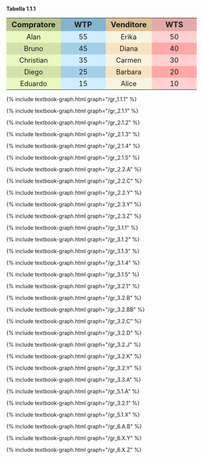 




<a id="tab_1.1.1"><strong>Tabella 1.1.1</strong></a>
<!---light blue = #d0eeff --->
<!---darker blue = #a2d0e9 --->
<!---light red = #ffa8a8 --->
<!---darker red = #ffd0d0 --->
<!---buyer darker color = #d5e1aa --->
<!---buyer light color = #e8f8c0 --->
<!---seller darker color = #f8e3c0 --->
<!---seller light color = #f8f4e1 --->
<style>
  .alf th,
  .alf td { padding: 5px; text-align: center; font-size: 18px;}
  .alf th { padding: 5px;  font-size: 20px; }
  .alf th:nth-child(1){ background-color: #B8C48E; }
  .alf th:nth-child(2){ background-color: #84B5CF; }
  .alf th:nth-child(3){ background-color: #DCC298; }
  .alf th:nth-child(4){ background-color: #e3aaaa; }

  .alf tr:nth-child(2n+1) td:nth-child(1){background: #d5e1aa;} 
  .alf tr:nth-child(2n+2) td:nth-child(1){background: #e8f8c0;} 

  .alf tr:nth-child(2n+1) td:nth-child(3){background: #f8e3c0;} 
  .alf tr:nth-child(2n+2) td:nth-child(3){background: #f8f4e1;} 

  .alf tr:nth-child(2n+1) td:nth-child(2){background: #a2d0e9;} 
  .alf tr:nth-child(2n+2) td:nth-child(2){background: #d0eeff;} 

  .alf tr:nth-child(2n+1) td:nth-child(4){background: #ffa8a8;} 
  .alf tr:nth-child(2n+2) td:nth-child(4){background: #ffd0d0;} 

</style>
  <table class="alf">
    <tr>
      <th style="width:20%"> Compratore </th>
      <th style="width:20%"> WTP </th>
      <th style="width:20%"> Venditore </th>
      <th style="width:20%"> WTS </th>
    </tr>
    <tr> <td>Alan</td> <td>55</td> <td>Erika</td> <td>	50</td> </tr>
    <tr> <td>Bruno</td> <td>45</td> <td>Diana</td> <td>40</td> </tr>
    <tr> <td>Christian</td> <td>35</td> <td>Carmen</td> <td>30</td> </tr>
    <tr> <td>Diego</td> <td>25</td> <td>Barbara</td> <td>20</td> </tr>
    <tr> <td>Eduardo</td> <td>15</td> <td>Alice</td> <td>10</td> </tr>
  </table>



<p></p>


{% include textbook-graph.html graph="/gr_1.1.1" %}

{% include textbook-graph.html graph="/gr_2.1.1" %}

{% include textbook-graph.html graph="/gr_2.1.2" %}

{% include textbook-graph.html graph="/gr_2.1.3" %}

{% include textbook-graph.html graph="/gr_2.1.4" %}

{% include textbook-graph.html graph="/gr_2.1.5" %}


{% include textbook-graph.html graph="/gr_2.2.A" %}

{% include textbook-graph.html graph="/gr_2.2.C" %}

{% include textbook-graph.html graph="/gr_2.2.Y" %}

{% include textbook-graph.html graph="/gr_2.3.Y" %}

{% include textbook-graph.html graph="/gr_2.3.Z" %}

{% include textbook-graph.html graph="/gr_3.1.1" %}

{% include textbook-graph.html graph="/gr_3.1.2" %}

{% include textbook-graph.html graph="/gr_3.1.3" %}

{% include textbook-graph.html graph="/gr_3.1.4" %}

{% include textbook-graph.html graph="/gr_3.1.5" %}


{% include textbook-graph.html graph="/gr_3.2.1" %}

{% include textbook-graph.html graph="/gr_3.2.B" %}

{% include textbook-graph.html graph="/gr_3.2.BB" %}

{% include textbook-graph.html graph="/gr_3.2.C" %}

{% include textbook-graph.html graph="/gr_3.2.D" %}

{% include textbook-graph.html graph="/gr_3.2.J" %}

{% include textbook-graph.html graph="/gr_3.2.K" %}

{% include textbook-graph.html graph="/gr_3.2.Y" %}

{% include textbook-graph.html graph="/gr_3.3.A" %}


{% include textbook-graph.html graph="/gr_5.1.A" %}

{% include textbook-graph.html graph="/gr_3.2.1" %}

{% include textbook-graph.html graph="/gr_5.1.X" %}


{% include textbook-graph.html graph="/gr_6.A.B" %}

{% include textbook-graph.html graph="/gr_6.X.Y" %}

{% include textbook-graph.html graph="/gr_6.X.Z" %}
